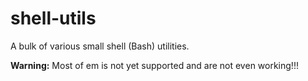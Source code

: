 # shell-utils
A bulk of various small shell (Bash) utilities. 

__Warning:__ Most of em is not yet supported and are not even working!!!


